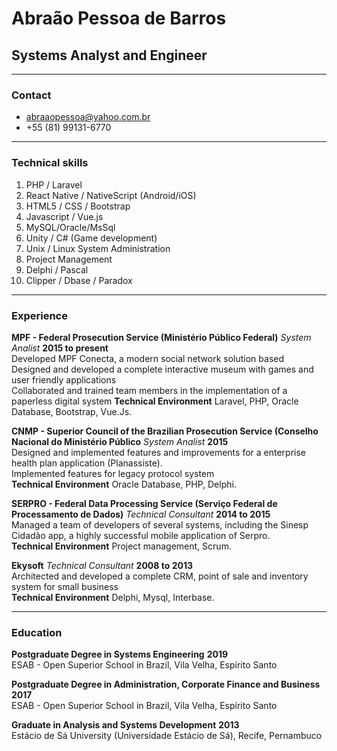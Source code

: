 # Abraão Pessoa de Barros
## Systems Analyst and Engineer

------

### Contact 
* [abraaopessoa@yahoo.com.br](mailto:abraaopessoa@yahoo.com.br)
* +55 (81) 99131-6770 

------

### Technical skills

1. PHP / Laravel
1. React Native / NativeScript (Android/iOS)
1. HTML5 / CSS / Bootstrap
1. Javascript / Vue.js 
1. MySQL/Oracle/MsSql
1. Unity / C# (Game development)
1. Unix / Linux System Administration
1. Project Management
1. Delphi / Pascal
1. Clipper / Dbase / Paradox


------

### Experience

**MPF - Federal Prosecution Service (Ministério Público Federal)** *System Analist* __2015 to present__  
	Developed MPF Conecta, a modern social network solution based  
    Designed and developed  a complete interactive museum with games and user friendly applications  
	Collaborated and trained team members in the implementation of a paperless digital system
	**Technical Environment** Laravel, PHP, Oracle Database, Bootstrap, Vue.Js.

**CNMP - Superior Council of the Brazilian Prosecution Service (Conselho Nacional do Ministério Público** *System Analist* __2015__  
    Designed and implemented features and improvements for a enterprise health plan application (Planassiste).  
	Implemented features for legacy protocol system  
	**Technical Environment** Oracle Database, PHP, Delphi.

**SERPRO - Federal Data Processing Service (Serviço Federal de Processamento de Dados)** *Technical Consultant* __2014 to 2015__  
	Managed a team of developers of several systems, including the Sinesp Cidadão app, a highly successful mobile application of Serpro.  
	**Technical Environment** Project management, Scrum.

**Ekysoft** *Technical Consultant* __2008 to 2013__   
	Architected and developed a complete CRM, point of sale and inventory system for small business  
	**Technical Environment** Delphi, Mysql, Interbase.

------
<!--- 
### Projects

* **Ethical Barcode**
	Cordova based app(iOS & Android) that leverages a huge amalgamation of public data. Driven by over 30 web spiders, 15 webservices and multiple external databases it provides brand ratings from non-profit organisations by scanning product barcodes.

* **Halifax Crime Heatmap**
	HTML5 Animated heatmap visualising crimes in the city of Halifax. Built on a customised version Heatmap.js library which enables smooth animation. Won silver in the [Apps4Halifax](http://apps4halifax.ca/) city category.

* **Foxish**
	Chrome extension that enables Firefox-style live RSS feeds with over fifteen thousand active users a 4/5 star rating. Featured on 
    [Apps4Halifax](http://apps4halifax.ca/) city category.

------
 --->
### Education

**Postgraduate Degree in Systems Engineering** __2019__  
	ESAB - Open Superior School in Brazil, Vila Velha, Espírito Santo

**Postgraduate Degree in Administration, Corporate Finance and Business** __2017__  
	ESAB - Open Superior School in Brazil, Vila Velha, Espírito Santo

**Graduate in Analysis and Systems Development** __2013__  
	Estácio de Sá University (Universidade Estácio de Sá), Recife, Pernambuco
